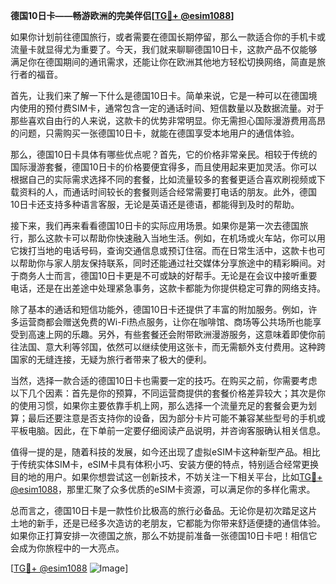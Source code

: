 **德国10日卡——畅游欧洲的完美伴侣[[TG💪+ @esim1088](https://t.me/s/esim1088)]**

如果你计划前往德国旅行，或者需要在德国长期停留，那么一款适合你的手机卡或流量卡就显得尤为重要了。今天，我们就来聊聊德国10日卡，这款产品不仅能够满足你在德国期间的通讯需求，还能让你在欧洲其他地方轻松切换网络，简直是旅行者的福音。

首先，让我们来了解一下什么是德国10日卡。简单来说，它是一种可以在德国境内使用的预付费SIM卡，通常包含一定的通话时间、短信数量以及数据流量。对于那些喜欢自由行的人来说，这款卡的优势非常明显。你无需担心国际漫游费用高昂的问题，只需购买一张德国10日卡，就能在德国享受本地用户的通信体验。

那么，德国10日卡具体有哪些优点呢？首先，它的价格非常亲民。相较于传统的国际漫游套餐，德国10日卡的价格要便宜得多，而且使用起来更加灵活。你可以根据自己的实际需求选择不同的套餐，比如流量较多的套餐更适合喜欢刷视频或下载资料的人，而通话时间较长的套餐则适合经常需要打电话的朋友。此外，德国10日卡还支持多种语言客服，无论是英语还是德语，都能得到及时的帮助。

接下来，我们再来看看德国10日卡的实际应用场景。如果你是第一次去德国旅行，那么这款卡可以帮助你快速融入当地生活。例如，在机场或火车站，你可以用它拨打当地的电话号码，查询交通信息或预订住宿。而在日常生活中，这款卡也可以帮助你与家人朋友保持联系，同时还能通过社交媒体分享旅途中的精彩瞬间。对于商务人士而言，德国10日卡更是不可或缺的好帮手。无论是在会议中接听重要电话，还是在出差途中处理紧急事务，这款卡都能为你提供稳定可靠的网络支持。

除了基本的通话和短信功能外，德国10日卡还提供了丰富的附加服务。例如，许多运营商都会赠送免费的Wi-Fi热点服务，让你在咖啡馆、商场等公共场所也能享受到高速上网的乐趣。另外，有些套餐还会附带欧洲漫游服务，这意味着即使你前往法国、意大利等邻国，依然可以继续使用这张卡，而无需额外支付费用。这种跨国家的无缝连接，无疑为旅行者带来了极大的便利。

当然，选择一款合适的德国10日卡也需要一定的技巧。在购买之前，你需要考虑以下几个因素：首先是你的预算，不同运营商提供的套餐价格差异较大；其次是你的使用习惯，如果你主要依靠手机上网，那么选择一个流量充足的套餐会更为划算；最后还要注意是否支持你的设备，因为部分卡片可能不兼容某些型号的手机或平板电脑。因此，在下单前一定要仔细阅读产品说明，并咨询客服确认相关信息。

值得一提的是，随着科技的发展，如今还出现了虚拟eSIM卡这种新型产品。相比于传统实体SIM卡，eSIM卡具有体积小巧、安装方便的特点，特别适合经常更换目的地的用户。如果你想尝试这一创新技术，不妨关注一下相关平台，比如[TG💪+ @esim1088](https://t.me/s/esim1088)，那里汇聚了众多优质的eSIM卡资源，可以满足你的多样化需求。

总而言之，德国10日卡是一款性价比极高的旅行必备品。无论你是初次踏足这片土地的新手，还是已经多次造访的老朋友，它都能为你带来舒适便捷的通信体验。如果你正打算安排一次德国之旅，那么不妨提前准备一张德国10日卡吧！相信它会成为你旅程中的一大亮点。

[[TG💪+ @esim1088](https://t.me/s/esim1088) ![Image](https://i.postimg.cc/4NQfJmqS/Snipaste-2025-05-13-00-14-12.png)]